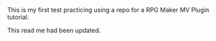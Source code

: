 This is my first test practicing using a repo for a RPG Maker MV Plugin tutorial.

This read me had been updated.